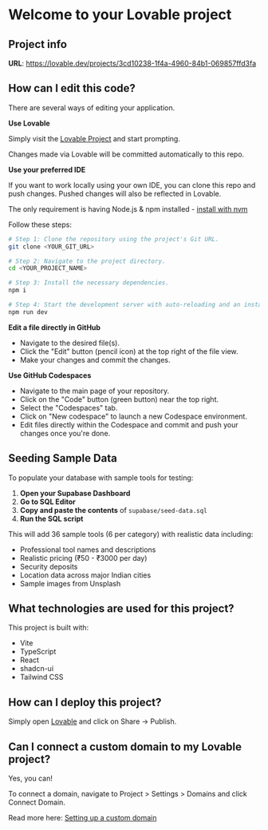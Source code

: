 # Welcome to your Lovable project

## Project info

**URL**: https://lovable.dev/projects/3cd10238-1f4a-4960-84b1-069857ffd3fa

## How can I edit this code?

There are several ways of editing your application.

**Use Lovable**

Simply visit the [Lovable Project](https://lovable.dev/projects/3cd10238-1f4a-4960-84b1-069857ffd3fa) and start prompting.

Changes made via Lovable will be committed automatically to this repo.

**Use your preferred IDE**

If you want to work locally using your own IDE, you can clone this repo and push changes. Pushed changes will also be reflected in Lovable.

The only requirement is having Node.js & npm installed - [install with nvm](https://github.com/nvm-sh/nvm#installing-and-updating)

Follow these steps:

```sh
# Step 1: Clone the repository using the project's Git URL.
git clone <YOUR_GIT_URL>

# Step 2: Navigate to the project directory.
cd <YOUR_PROJECT_NAME>

# Step 3: Install the necessary dependencies.
npm i

# Step 4: Start the development server with auto-reloading and an instant preview.
npm run dev
```

**Edit a file directly in GitHub**

- Navigate to the desired file(s).
- Click the "Edit" button (pencil icon) at the top right of the file view.
- Make your changes and commit the changes.

**Use GitHub Codespaces**

- Navigate to the main page of your repository.
- Click on the "Code" button (green button) near the top right.
- Select the "Codespaces" tab.
- Click on "New codespace" to launch a new Codespace environment.
- Edit files directly within the Codespace and commit and push your changes once you're done.

## Seeding Sample Data

To populate your database with sample tools for testing:

1. **Open your Supabase Dashboard**
2. **Go to SQL Editor**
3. **Copy and paste the contents** of `supabase/seed-data.sql`
4. **Run the SQL script**

This will add 36 sample tools (6 per category) with realistic data including:
- Professional tool names and descriptions
- Realistic pricing (₹50 - ₹3000 per day)
- Security deposits
- Location data across major Indian cities
- Sample images from Unsplash

## What technologies are used for this project?

This project is built with:

- Vite
- TypeScript
- React
- shadcn-ui
- Tailwind CSS

## How can I deploy this project?

Simply open [Lovable](https://lovable.dev/projects/3cd10238-1f4a-4960-84b1-069857ffd3fa) and click on Share -> Publish.

## Can I connect a custom domain to my Lovable project?

Yes, you can!

To connect a domain, navigate to Project > Settings > Domains and click Connect Domain.

Read more here: [Setting up a custom domain](https://docs.lovable.dev/tips-tricks/custom-domain#step-by-step-guide)
